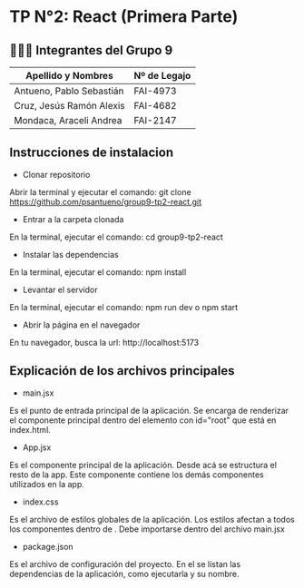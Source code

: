 # TP N°2: React (Primera Parte)

## 🧑‍🤝‍🧑 Integrantes del Grupo 9

| Apellido y Nombres           | Nº de Legajo |
|------------------------------|--------------|
| Antueno, Pablo Sebastián     |   FAI-4973   |
| Cruz, Jesús Ramón Alexis     |   FAI-4682   |
| Mondaca, Araceli Andrea      |   FAI-2147   |

## Instrucciones de instalacion

* Clonar repositorio

Abrir la terminal y ejecutar el comando: git clone https://github.com/psantueno/group9-tp2-react.git

* Entrar a la carpeta clonada

En la terminal, ejecutar el comando: cd group9-tp2-react

* Instalar las dependencias 

En la terminal, ejecutar el comando: npm install

* Levantar el servidor

En la terminal, ejecutar el comando: npm run dev o npm start

* Abrir la página en el navegador

En tu navegador, busca la url: http://localhost:5173

## Explicación de los archivos principales

* main.jsx

Es el punto de entrada principal de la aplicación. Se encarga de renderizar el componente principal <App/> dentro del elemento con id="root" que está en index.html.

* App.jsx

Es el componente principal de la aplicación. Desde acá se estructura el resto de la app. Este componente contiene los demás componentes utilizados en la app.

* index.css

Es el archivo de estilos globales de la aplicación. Los estilos afectan a todos los componentes dentro de <App/>. Debe importarse dentro del archivo main.jsx

* package.json

Es el archivo de configuración del proyecto. En el se listan las dependencias de la aplicación, como ejecutarla y su nombre.  

